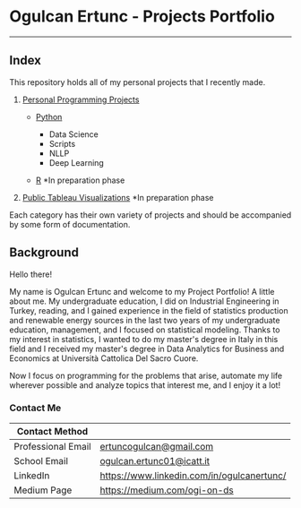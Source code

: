 # Ogulcan Ertunc - Projects Portfolio
---
## Index

This repository holds all of my personal projects that I recently made.

1. [Personal Programming Projects](https://github.com/ogulcanertunc/Data-Science-Projects)
    - [Python](https://github.com/ogulcanertunc/Data-Science-Projects/tree/main/Python)
      - Data Science
      - Scripts
      - NLLP
      - Deep Learning
      
    - [R](https://github.com/ogulcanertunc/Data-Science-Projects/tree/main/R) *In preparation phase
  
     
2. [Public Tableau Visualizations](https://github.com/ogulcanertunc/Data-Science-Projects-with-Basic-Concepts/tree/main/Tableau%20Visualizations) *In preparation phase

Each category has their own variety of projects and should be accompanied by some form of documentation. 

## Background

Hello there!

My name is Ogulcan Ertunc and welcome to my Project Portfolio! A little about me. My undergraduate education, I did on Industrial Engineering in Turkey, reading, and I gained experience in the field of statistics production and renewable energy sources in the last two years of my undergraduate education, management, and I focused on statistical modeling. Thanks to my interest in statistics, I wanted to do my master's degree in Italy in this field and I received my master's degree in Data Analytics for Business and Economics at Università Cattolica Del Sacro Cuore.  

Now I focus on programming for the problems that arise, automate my life wherever possible and analyze topics that interest me, and I enjoy it a lot!

### Contact Me

| Contact Method |  |
| --- | --- |
| Professional Email | ertuncogulcan@gmail.com |
| School Email | ogulcan.ertunc01@icatt.it |
| LinkedIn | https://www.linkedin.com/in/ogulcanertunc/ |
| Medium Page | https://medium.com/ogi-on-ds |
